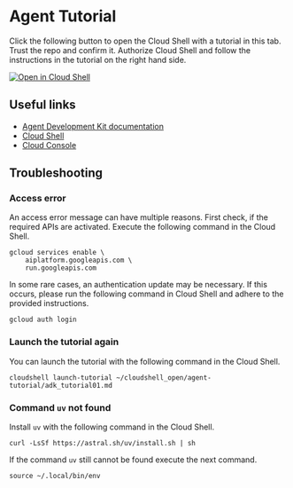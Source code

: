 # Agent Tutorial

Click the following button to open the Cloud Shell with a tutorial in this tab.
Trust the repo and confirm it. Authorize Cloud Shell and follow the instructions
in the tutorial on the right hand side.

[![Open in Cloud Shell](https://gstatic.com/cloudssh/images/open-btn.png)](https://ssh.cloud.google.com/cloudshell/open?cloudshell_git_repo=https://github.com/fuxs/agent-tutorial.git&cloudshell_tutorial=adk_tutorial01.md)

## Useful links

* [Agent Development Kit documentation](https://google.github.io/adk-docs/)
* [Cloud Shell](https://shell.cloud.google.com/?show=ide%2Cterminal)
* [Cloud Console](https://console.cloud.google.com/welcome)

## Troubleshooting

### Access error

An access error message can have multiple reasons. First check, if the required
APIs are activated. Execute the following command in the Cloud Shell.

```shell
gcloud services enable \
    aiplatform.googleapis.com \
    run.googleapis.com
```

In some rare cases, an authentication update may be necessary. If this occurs,
please run the following command in Cloud Shell and adhere to the provided
instructions.

```shell
gcloud auth login
```

### Launch the tutorial again

You can launch the tutorial with the following command in the Cloud Shell.

```shell
cloudshell launch-tutorial ~/cloudshell_open/agent-tutorial/adk_tutorial01.md
```

### Command `uv` not found

Install `uv` with the following command in the Cloud Shell.

```shell
curl -LsSf https://astral.sh/uv/install.sh | sh
```

If the command `uv` still cannot be found execute the next command.

```shell
source ~/.local/bin/env
```
